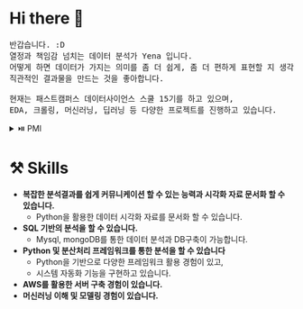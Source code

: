 # Hi there 👋
<pre>
반갑습니다. :D 
열정과 책임감 넘치는 데이터 분석가 Yena 입니다.
어떻게 하면 데이터가 가지는 의미를 좀 더 쉽게, 좀 더 편하게 표현할 지 생각하고 
직관적인 결과물을 만드는 것을 좋아합니다. 

현재는 패스트캠퍼스 데이터사이언스 스쿨 15기를 하고 있으며, 
EDA, 크롤링, 머신러닝, 딥러닝 등 다양한 프로젝트를 진행하고 있습니다.
</pre>

<details>
<summary>⏯️ PMI </summary>
<h3>🏃‍♀️ 과거에도 열정적으로 달렸습니다. </h3>
<pre>
- Fast campus data science school 15기 
- 테라핀테크 PF금융팀 선임 심사역 
</pre>

<h3>👩‍💻 그래서 저는  </h3>
<pre>
- 새로운 도전과 변화를 두려워하지 않고 
- 사람들과 협업하는 것을 좋아하고
- 성장통을 즐기는 사람이 되었습니다.
</pre>
</details>

# ⚒ Skills
- **복잡한 분석결과를 쉽게 커뮤니케이션 할 수 있는 능력과 시각화 자료 문서화 할 수 있습니다.**
   - Python을 활용한 데이터 시각화 자료를 문서화 할 수 있습니다. 
- **SQL 기반의 분석을 할 수 있습니다.**
   - Mysql, mongoDB를 통한 데이터 분석과 DB구축이 가능합니다. 
- **Python 및 분산처리 프레임워크를 통한 분석을 할 수 있습니다**
   - Python을 기반으로 다양한 프레임워크 활용 경험이 있고, 
   - 시스템 자동화 기능을 구현하고 있습니다. 
- **AWS를 활용한 서버 구축 경험이 있습니다.**
- **머신러닝 이해 및 모델링 경험이 있습니다.**
   
   
   
   
   
